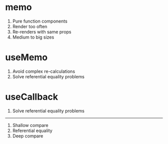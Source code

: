 # memo

1. Pure function components
2. Render too often
3. Re-renders with same props
4. Medium to big sizes

# useMemo

1. Avoid complex re-calculations
2. Solve referential equality problems

# useCallback

1. Solve referential equality problems

---

1. Shallow compare
2. Referential equality
3. Deep compare
